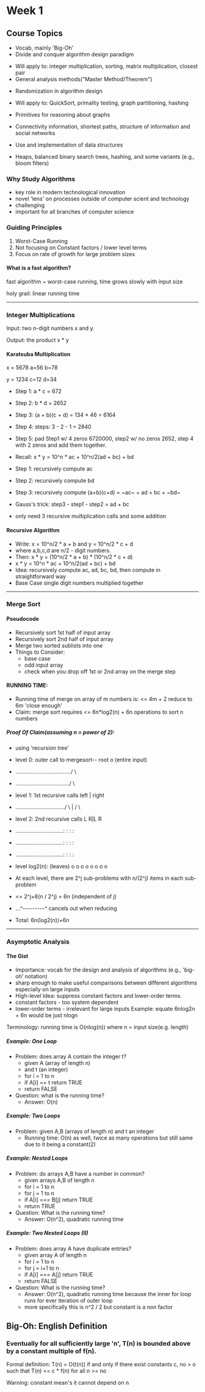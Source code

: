 # Week 1

## Course Topics
*  Vocab, mainly 'Big-Oh'
*  Divide and conquer algorithm design paradigm
  - Will apply to: integer multiplication, sorting, matrix multiplication, closest pair
  - General analysis methods("Master Method/Theorem")
*  Randomization in algorithm design
  - Will apply to: QuickSort, primality testing, graph partitioning, hashing
*  Primitives for reasoning about graphs
  - Connectivity information, shortest paths, structure of information and social networks
*  Use and implementation of data structures
  - Heaps, balanced binary search trees, hashing, and some variants (e.g., bloom filters)

### Why Study Algorithms
- key role in modern technological innovation
- novel 'lens' on processes outside of computer scient and technology
- challenging
- important for all branches of computer science

### Guiding Principles
1. Worst-Case Running
2. Not focusing on Constant factors / lower level terms
3. Focus on rate of growth for large problem sizes

#### What is a fast algorithm?
fast algorithm ~ worst-case running, time grows slowly with input size

holy grail: linear running time
___
### Integer Multiplications
Input: two n-digit numbers x and y.

Output: the product x * y

#### Karatsuba Multiplication
x = 5678     a=56  b=78

y = 1234     c=12  d=34
- Step 1: a * c = 672
- Step 2: b * d = 2652
- Step 3: (a + b)(c + d) = 134 * 46 = 6164
- Step 4: steps: 3 - 2 - 1 = 2840
- Step 5: pad Step1 w/ 4 zeros 6720000, step2 w/ no zeros 2652, step 4 with 2 zeros and add them together.

- Recall: x * y = 10^n * ac + 10^n/2(ad + bc) + bd
- Step 1: recursively compute ac
- Step 2: recursively compute bd
- Step 3: recursively compute (a+b)(c+d) = ~ac~ + ad + bc + ~bd~
- Gauss's trick: step3 - step1 - step2 = ad + bc
- only need 3 recursive multiplication calls and some addition

#### Recursive Algorithm
- Write: x = 10^n/2 * a + b  and y = 10^n/2 * c + d
-   where a,b,c,d are n/2 - digit numbers.
- Then: x * y = (10^n/2 * a + b) * (10^n/2 * c + d)
- x * y = 10^n * ac + 10^n/2(ad + bc) + bd
- Idea: recursively compute ac, ad, bc, bd, then compute in straightforward way
- Base Case single digit numbers multiplied together

___
### Merge Sort
#### Pseudocode
- Recursively sort 1st half of input array
- Recursively sort 2nd half of input array
- Merge two sorted sublists into one
- Things to Consider:
  *  base case
  *  odd input array
  *  check when you drop off 1st or 2nd array on the merge step

#### RUNNING TIME:
- Running time of merge on array of m numbers is: <= 4m + 2 reduce to 6m 'close enough'
- Claim: merge sort requires <= 6n*log2(n) + 6n operations to sort n numbers

##### Proof Of Claim(assuming n = power of 2):
- using 'recursion tree'
- level 0: outer call to mergesort-- root o (entire input)
- ..................................../   \
- .................................../     \
- level 1: 1st recursive calls     left | right
- ................................/   \ | /    \
- level 2: 2nd recursive calls   L     R|L      R
- ...............................:     : :      :
- ...............................:     : :      :
- ...............................:     : :      :
- level log2(n):       (leaves) o o  o o o o   o o

- At each level, there are 2^j sub-problems with n/(2^j) items in each sub-problem

- <= 2^j+6(n / 2^j) =  6n (independent of j)
- ...^---------^ cancels out when reducing
- Total:  6n(log2(n))+6n

___
### Asymptotic Analysis
#### The Gist
- Importance: vocab for the design and analysis of algorithms (e.g., 'big-oh' notation)
- sharp enough to make useful comparisons between different algorithms especially on large inputs
- High-level Idea: suppress constant factors and lower-order terms.
- constant factors - too system dependent
- lower-order terms - irrelevant for large inputs
Example: equate 6nlog2n + 6n would be just nlogn

Terminology: running time is O(nlog(n)) where n = input size(e.g. length)

##### Example: One Loop
- Problem: does array A contain the integer t?
  *  given A (array of length n)
  *  and t (an integer)
  *  for i = 1 to n
  *  if A[i] == t return TRUE
  *  return FALSE
- Question: what is the running time?
  *  Answer: O(n)

##### Example: Two Loops
- Problem: given A,B (arrays of length n) and t an integer
  *  Running time: O(n) as well, twice as many operations but still same due to it being a constant(2)

##### Example: Nested Loops
- Problem: do arrays A,B have a number in common?
  * given arrays A,B of length n
  * for i = 1 to n
  *   for j = 1 to n
  * if A[i] === B[j] return TRUE
  * return TRUE
- Question: What is the running time?
  * Answer: O(n^2), quadratic running time

##### Example: Two Nested Loops (II)
- Problem: does array A have duplicate entries?
  * given array A of length n
  * for i = 1 to n
  * for j = i+1 to n
  * if A[i] === A[j] return TRUE
  * return FALSE
- Question: What is the running time?
  * Answer: O(n^2), quadratic running time because the inner for loop runs for ever iteration of outer loop
  * more specifically this is n^2 / 2  but constant is a non factor

## Big-Oh: English Definition
### Eventually for all sufficiently large 'n', T(n) is bounded above by a constant multiple of f(n).
Formal definition: T(n) = O(t(n)) if and only if there exist constants c, no > o such that T(n) <= c * f(n)
for all n >= no

Warning: constant mean's it cannot depend on n
